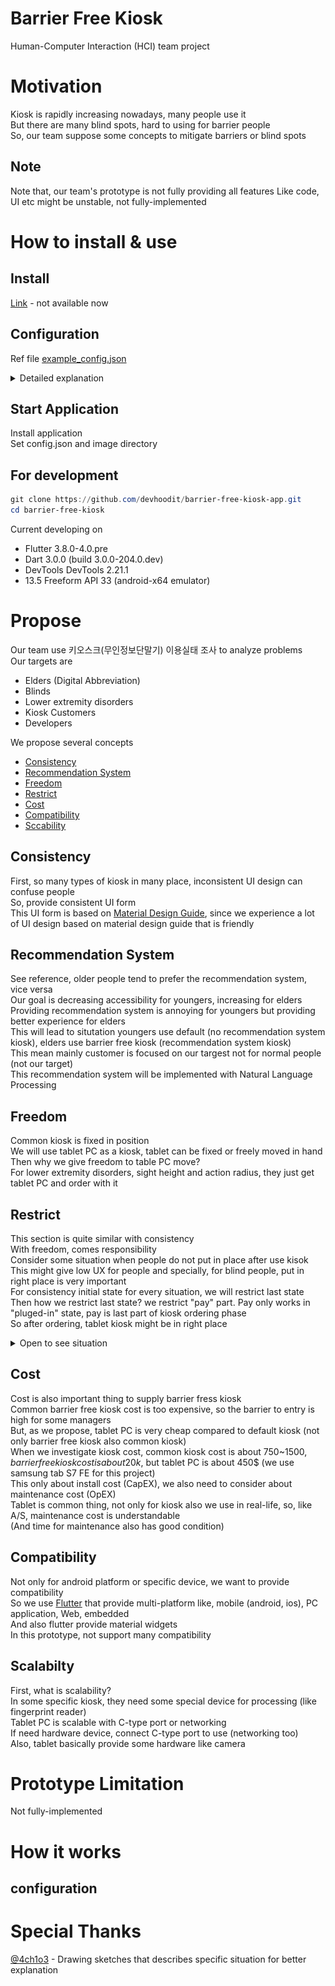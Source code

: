 # Barrier Free Kiosk
Human-Computer Interaction (HCI) team project  

# Motivation
Kiosk is rapidly increasing nowadays, many people use it  
But there are many blind spots, hard to using for barrier people  
So, our team suppose some concepts to mitigate barriers or blind spots  

## Note
Note that, our team's prototype is not fully providing all features
Like code, UI etc might be unstable, not fully-implemented  

# How to install & use

## Install
[Link]() - not available now  
## Configuration
Ref file [example_config.json](./example_config.json)  
<details>
<summary>Detailed explanation</summary>

```json
{
    "category": [ <- category section
        {
            "title": "category name", <- category name like, pizza pasta beverage
            "items": [0], <- index of items
            "details": [[]] <- detail index for each items
        }
    ],
    "details": [ <- detail section
        [ <- first detail configuration
            {
                "name": "detail name like, nothing", <- first item of current detail
                "price": 0
            },
            {
                "name": "add ice", <- second item of current detail
                "price": 0
            }
        ]
    ],
    "items": [ <-item section
        { <- first item
            "name": "item name", <- item name
            "price": 1000, <- item price
            "images": "image path (relative path)", <- item image path
            "description": "description of item, this will be used in recommendation system" <- item description for natural language processing
        }
    ]
}
```
</details>

## Start Application
Install application  
Set config.json and image directory  


## For development
```powershell
git clone https://github.com/devhoodit/barrier-free-kiosk-app.git
cd barrier-free-kiosk
```
Current developing on 
- Flutter 3.8.0-4.0.pre
- Dart 3.0.0 (build 3.0.0-204.0.dev)
- DevTools DevTools 2.21.1
- 13.5 Freeform API 33 (android-x64 emulator)

# Propose
Our team use 키오스크(무인정보단말기) 이용실태 조사 to analyze problems  
Our targets are
- Elders (Digital Abbreviation)  
- Blinds
- Lower extremity disorders
- Kiosk Customers
- Developers

We propose several concepts
- [Consistency](#consistency)
- [Recommendation System](#recommendation-system)
- [Freedom](#freedom)
- [Restrict](#restrict)
- [Cost](#cost)
- [Compatibility](#compatibility) 
- [Sccability](#scalabilty)


## Consistency
First, so many types of kiosk in many place, inconsistent UI design can confuse people  
So, provide consistent UI form  
This UI form is based on [Material Design Guide](https://m3.material.io/), since we experience a lot of UI design based on material design guide that is friendly  

## Recommendation System
See reference, older people tend to prefer the recommendation system, vice versa  
Our goal is decreasing accessibility for youngers, increasing for elders  
Providing recommendation system is annoying for youngers but providing better experience for elders  
This will lead to situtation youngers use default (no recommendation system kiosk), elders use barrier free kiosk (recommendation system kiosk)  
This mean mainly customer is focused on our targest not for normal people (not our target)  
This recommendation system will be implemented with Natural Language Processing  

## Freedom
Common kiosk is fixed in position  
We will use tablet PC as a kiosk, tablet can be fixed or freely moved in hand  
Then why we give freedom to table PC move?  
For lower extremity disorders, sight height and action radius, they just get tablet PC and order with it  

## Restrict
This section is quite similar with consistency  
With freedom, comes responsibility  
Consider some situation when people do not put in place after use kisok  
This might give low UX for people and specially, for blind people, put in right place is very important  
For consistency initial state for every situation, we will restrict last state  
Then how we restrict last state? we restrict "pay" part.
Pay only works in "pluged-in" state, pay is last part of kiosk ordering phase  
So after ordering, tablet kiosk might be in right place  

<details>
<summary>Open to see situation</summary>
<img src="./images/1.png" height=300><img src="./images/2.png" height=300>
<img src="./images/3.png" height=300><img src="./images/4.png" height=300>
<img src="./images/5.png" height=300><img src="./images/6.png" height=300>
<img src="./images/7.png" height=300><img src="./images/8.png" height=300>
</details>

## Cost
Cost is also important thing to supply barrier fress kiosk  
Common barrier free kiosk cost is too expensive, so the barrier to entry is high for some managers  
But, as we propose, tablet PC is very cheap compared to default kiosk (not only barrier free kiosk also common kiosk)   
When we investigate kiosk cost, common kiosk cost is about 750~1500$, barrier free kiosk cost is about 20k$, but tablet PC is about 450$ (we use samsung tab S7 FE for this project)  
This only about install cost (CapEX), we also need to consider about maintenance cost (OpEX)  
Tablet is common thing, not only for kiosk also we use in real-life, so, like A/S, maintenance cost is understandable  
(And time for maintenance also has good condition)  

## Compatibility
Not only for android platform or specific device, we want to provide compatibility  
So we use [Flutter](https://flutter.dev/) that provide multi-platform like, mobile (android, ios), PC application, Web, embedded  
And also flutter provide material widgets  
In this prototype, not support many compatibility  

## Scalabilty
First, what is scalability?  
In some specific kiosk, they need some special device for processing (like fingerprint reader)  
Tablet PC is scalable with C-type port or networking  
If need hardware device, connect C-type port to use (networking too)  
Also, tablet basically provide some hardware like camera  

# Prototype Limitation
Not fully-implemented  

# How it works
## configuration

# Special Thanks
[@4ch1o3](https://github.com/4ch1o3) - Drawing sketches that describes specific situation for better explanation
